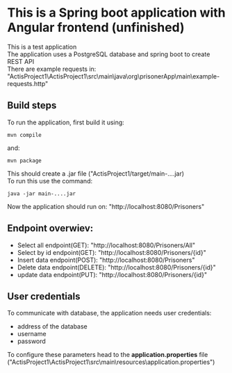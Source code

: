 # This is a Spring boot application with Angular frontend (unfinished)
This is a test application \
The application uses a PostgreSQL database and spring boot to create REST API \
There are example requests in: "ActisProject1\ActisProject1\src\main\java\org\prisonerApp\main\example-requests.http"

## Build steps

To run the application, first build it using: 

	mvn compile

 and:

 	mvn package

  This should create a .jar file ("ActisProject1/target/main-....jar) \
  To run this use the command:

  	java -jar main-....jar

Now the application should run on: "http://localhost:8080/Prisoners"

## Endpoint overwiev:

<ul>
  <li>Select all endpoint(GET): "http://localhost:8080/Prisoners/All"</li>
  <li>Select by id endpoint(GET): "http://localhost:8080/Prisoners/{id}"</li>
  <li>Insert data endpoint(POST): "http://localhost:8080/Prisoners"</li>
  <li>Delete data endpoint(DELETE): "http://localhost:8080/Prisoners/{id}"</li>
  <li>update data endpoint(PUT): "http://localhost:8080/Prisoners/{id}"</li>
</ul>

## User credentials
To communicate with database, the application needs user credentials: 
<ul>
  <li>address of the database</li>
  <li>username</li>
  <li>password</li>
</ul>
To configure these parameters head to the <b>application.properties</b> file ("ActisProject1\ActisProject1\src\main\resources\application.properties")
